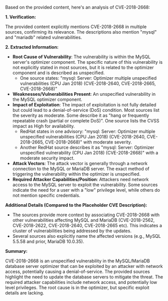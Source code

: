 Based on the provided content, here's an analysis of CVE-2018-2668:

**1. Verification:**

The provided content explicitly mentions CVE-2018-2668 in multiple sources, confirming its relevance. The descriptions also mention "mysql" and "mariadb" related vulnerabilities.

**2. Extracted Information:**

*   **Root Cause of Vulnerability**: The vulnerability is within the MySQL server's optimizer component. The specific nature of this vulnerability is not explicitly stated in most sources, but it is related to the optimizer component and is described as unspecified.
    *   One source states: "mysql: Server: Optimizer multiple unspecified vulnerabilities (CPU Jan 2018) (CVE-2018-2640, CVE-2018-2665, CVE-2018-2668)"
*   **Weaknesses/Vulnerabilities Present**: An unspecified vulnerability in the MySQL optimizer component.
*   **Impact of Exploitation**: The impact of exploitation is not fully detailed but could lead to a denial-of-service (DoS) condition. Most sources list the severity as moderate. Some describe it as "hang or frequently repeatable crash (partial or complete DoS)". One source lists the CVSS impact as High for availability.
    *   RedHat states in one advisory: "mysql: Server: Optimizer multiple unspecified vulnerabilities (CPU Jan 2018) (CVE-2018-2640, CVE-2018-2665, CVE-2018-2668)" with moderate severity.
    *   Another RedHat source describes it as "mysql: Server: Optimizer unspecified vulnerability (CPU Jan 2018) (CVE-2018-2668)" with a moderate security impact.
*   **Attack Vectors**: The attack vector is generally through a network connection to the MySQL or MariaDB server. The exact method of triggering the vulnerability within the optimizer is unspecified.
*   **Required Attacker Capabilities/Position**: Attackers need network access to the MySQL server to exploit the vulnerability. Some sources indicate the need for a user with a "low" privilege level, while others do not mention specific credentials.

**Additional Details (Compared to the Placeholder CVE Description):**

*   The sources provide more context by associating CVE-2018-2668 with other vulnerabilities affecting MySQL and MariaDB (CVE-2018-2562, CVE-2018-2622, CVE-2018-2640, CVE-2018-2665 etc). This indicates a cluster of vulnerabilities being addressed by the updates.
*   Several sources also explicitly name the affected versions (e.g., MySQL 5.5.58 and prior, MariaDB 10.0.35).

**Summary:**

CVE-2018-2668 is an unspecified vulnerability in the MySQL/MariaDB database server optimizer that can be exploited by an attacker with network access, potentially causing a denial-of-service. The provided sources highlight the need to update the database servers to mitigate the threat. The required attacker capabilities include network access, and potentially low level privileges. The root cause is in the optimizer, but specific exploit details are lacking.